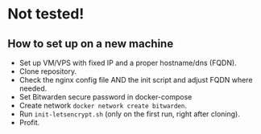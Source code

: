 # Not tested!

## How to set up on a new machine
- Set up VM/VPS with fixed IP and a proper hostname/dns (FQDN).
- Clone repository.
- Check the nginx config file AND the init script and adjust FQDN where needed.
- Set Bitwarden secure password in docker-compose
- Create network `docker network create bitwarden`.
- Run `init-letsencrypt.sh` (only on the first run, right after cloning).
- Profit.
